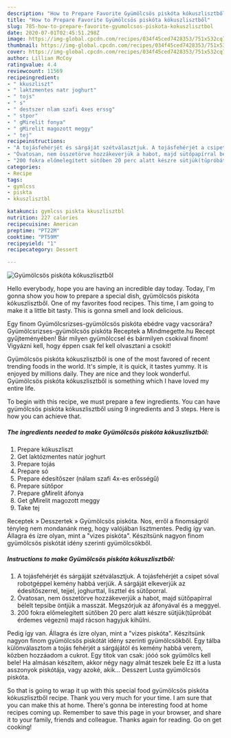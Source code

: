 ```yaml
---
description: "How to Prepare Favorite Gyümölcsös piskóta kókuszlisztből"
title: "How to Prepare Favorite Gyümölcsös piskóta kókuszlisztből"
slug: 785-how-to-prepare-favorite-gyumolcsos-piskota-kokuszlisztbol
date: 2020-07-01T02:45:51.298Z
image: https://img-global.cpcdn.com/recipes/034f45ced7428353/751x532cq70/gyumolcsos-piskota-kokuszlisztbol-recept-foto.jpg
thumbnail: https://img-global.cpcdn.com/recipes/034f45ced7428353/751x532cq70/gyumolcsos-piskota-kokuszlisztbol-recept-foto.jpg
cover: https://img-global.cpcdn.com/recipes/034f45ced7428353/751x532cq70/gyumolcsos-piskota-kokuszlisztbol-recept-foto.jpg
author: Lillian McCoy
ratingvalue: 4.4
reviewcount: 11569
recipeingredient:
- " kkuszliszt"
- " laktzmentes natr joghurt"
- " tojs"
- " s"
- " destszer nlam szafi 4xes erssg"
- " stpor"
- " gMirelit fonya"
- " gMirelit magozott meggy"
- " tej"
recipeinstructions:
- "A tojásfehérjét és sárgáját szétválasztjuk. A tojásfehérjét a csipet sóval robotgéppel kemény habbá verjük. A sárgáját elkeverjük az édesítőszerrel, tejjel, joghurttal, liszttel és sütőporral."
- "Óvatosan, nem összetörve hozzákeverjük a habot, majd sütőpapírral bélelt tepsibe öntjük a masszát. Megszórjuk az áfonyával és a meggyel."
- "200 fokra előmelegített sütőben 20 perc alatt készre sütjük(tűpróbát érdemes végezni) majd rácson hagyjuk kihűlni."
categories:
- Recipe
tags:
- gymlcss
- piskta
- kkuszlisztbl

katakunci: gymlcss piskta kkuszlisztbl 
nutrition: 227 calories
recipecuisine: American
preptime: "PT22M"
cooktime: "PT59M"
recipeyield: "1"
recipecategory: Dessert

---
```



![Gyümölcsös piskóta kókuszlisztből](https://img-global.cpcdn.com/recipes/034f45ced7428353/751x532cq70/gyumolcsos-piskota-kokuszlisztbol-recept-foto.jpg)

Hello everybody, hope you are having an incredible day today. Today, I'm gonna show you how to prepare a special dish, gyümölcsös piskóta kókuszlisztből. One of my favorites food recipes. This time, I am going to make it a little bit tasty. This is gonna smell and look delicious.

Egy finom Gyümölcsrizses-gyümölcsös piskóta ebédre vagy vacsorára? Gyümölcsrizses-gyümölcsös piskóta Receptek a Mindmegette.hu Recept gyűjteményében! Bár milyen gyümölccsel és bármilyen csokival finom! Vigyázni kell, hogy éppen csak fel kell olvasztani a csokit!

Gyümölcsös piskóta kókuszlisztből is one of the most favored of recent trending foods in the world. It's simple, it is quick, it tastes yummy. It is enjoyed by millions daily. They are nice and they look wonderful. Gyümölcsös piskóta kókuszlisztből is something which I have loved my entire life.


To begin with this recipe, we must prepare a few ingredients. You can have gyümölcsös piskóta kókuszlisztből using 9 ingredients and 3 steps. Here is how you can achieve that.

<!--inarticleads1-->

##### The ingredients needed to make Gyümölcsös piskóta kókuszlisztből:

1. Prepare  kókuszliszt
1. Get  laktózmentes natúr joghurt
1. Prepare  tojás
1. Prepare  só
1. Prepare  édesítőszer (nálam szafi 4x-es erősségű)
1. Prepare  sütőpor
1. Prepare  gMirelit áfonya
1. Get  gMirelit magozott meggy
1. Take  tej


Receptek » Desszertek » Gyümölcsös piskóta. Nos, erről a finomságról tényleg nem mondanánk meg, hogy valójában lisztmentes. Pedig így van. Állagra és ízre olyan, mint a &#34;vizes piskóta&#34;. Készítsünk nagyon finom gyümölcsös piskótát idény szerinti gyümölcsökből. 

<!--inarticleads2-->

##### Instructions to make Gyümölcsös piskóta kókuszlisztből:

1. A tojásfehérjét és sárgáját szétválasztjuk. A tojásfehérjét a csipet sóval robotgéppel kemény habbá verjük. A sárgáját elkeverjük az édesítőszerrel, tejjel, joghurttal, liszttel és sütőporral.
1. Óvatosan, nem összetörve hozzákeverjük a habot, majd sütőpapírral bélelt tepsibe öntjük a masszát. Megszórjuk az áfonyával és a meggyel.
1. 200 fokra előmelegített sütőben 20 perc alatt készre sütjük(tűpróbát érdemes végezni) majd rácson hagyjuk kihűlni.


Pedig így van. Állagra és ízre olyan, mint a &#34;vizes piskóta&#34;. Készítsünk nagyon finom gyümölcsös piskótát idény szerinti gyümölcsökből. Egy tálba különválasztom a tojás fehérjét a sárgájától és kemény habbá verem, közben hozzáadom a cukrot. Egy titok van csak: jóóó sok gyümölcs kell bele! Ha almásan készítem, akkor négy nagy almát teszek bele Ez itt a lusta asszonyok piskótája, vagy azoké, akik… Desszert Lusta gyümölcsös piskóta. 

So that is going to wrap it up with this special food gyümölcsös piskóta kókuszlisztből recipe. Thank you very much for your time. I am sure that you can make this at home. There's gonna be interesting food at home recipes coming up. Remember to save this page in your browser, and share it to your family, friends and colleague. Thanks again for reading. Go on get cooking!
